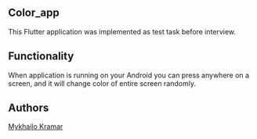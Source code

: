 ## Color_app

This Flutter application was implemented as test task before interview.

## Functionality

When application is running on your Android you can press anywhere on a screen, and it will change color of entire screen randomly.

## Authors
[Mykhailo Kramar](https://github.com/Mykhaylo12?tab=repositories)
